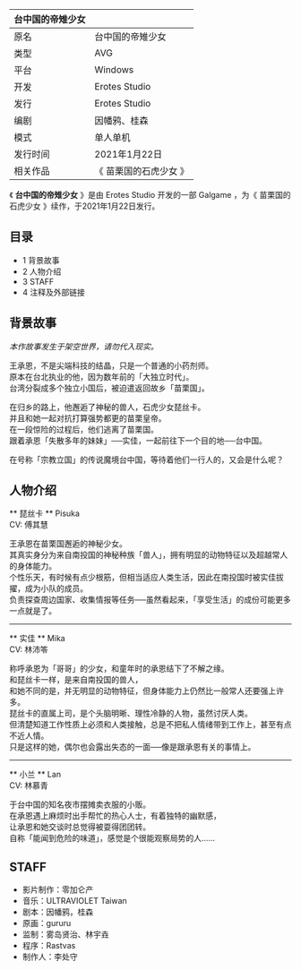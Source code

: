 |  台中国的帝雉少女  ||
|---|---|
|原名  |  台中国的帝雉少女   |
|类型  |  AVG   |
|平台  |  Windows   |
|开发  |  Erotes Studio   |
|发行  |  Erotes Studio   |
|编剧  |  因幡鸦、桂森   |
|模式  |  单人单机   |
|发行时间  |  2021年1月22日   |
|相关作品  |  《  苗栗国的石虎少女  》   |
  
《 **台中国的帝雉少女** 》是由  Erotes Studio  开发的一部  Galgame  ，为《  苗栗国的石虎少女
》续作，于2021年1月22日发行。

##  目录

  * 1  背景故事 
  * 2  人物介绍 
  * 3  STAFF 
  * 4  注释及外部链接 

##  背景故事

_本作故事发生于架空世界，请勿代入现实。_

王承恩，不是尖端科技的结晶，只是一个普通的小药剂师。  
原本在台北执业的他，因为数年前的「大独立时代」。  
台湾分裂成多个独立小国后，被迫遣返回故乡「苗栗国」。  
  
在归乡的路上，他邂逅了神秘的兽人，石虎少女琵丝卡。  
并且和她一起对抗打算强势都更的苗栗皇帝。  
在一段惊险的过程后，他们逃离了苗栗国。  
跟着承恩「失散多年的妹妹」──实佳，一起前往下一个目的地──台中国。  
  
在号称「宗教立国」的传说魔境台中国，等待着他们一行人的，又会是什么呢？

##  人物介绍

** 琵丝卡  ** Pisuka  
CV:  傅其慧

王承恩在苗栗国邂逅的神秘少女。  
其真实身分为来自南投国的神秘种族「兽人」，拥有明显的动物特征以及超越常人的身体能力。  
个性乐天，有时候有点少根筋，但相当适应人类生活，因此在南投国时被实佳拔擢，成为小队的成员。  
负责探查周边国家、收集情报等任务──虽然看起来，「享受生活」的成份可能更多一点就是了。

* * *

** 实佳  ** Mika  
CV:  林沛笭

称呼承恩为「哥哥」的少女，和童年时的承恩结下了不解之缘。  
和琵丝卡一样，是来自南投国的兽人，  
和她不同的是，并无明显的动物特征，但身体能力上仍然比一般常人还要强上许多。  
琵丝卡的直属上司，是个头脑明晰、理性冷静的人物，虽然讨厌人类。  
但清楚知道工作性质上必须和人类接触，总是不把私人情绪带到工作上，甚至有点不近人情。  
只是这样的她，偶尔也会露出失态的一面──像是跟承恩有关的事情上。

* * *

** 小兰  ** Lan  
CV:  林慕青

于台中国的知名夜市摆摊卖衣服的小贩。  
在承恩遇上麻烦时出手帮忙的热心人士，有着独特的幽默感，  
让承恩和她交谈时总觉得被耍得团团转。  
自称「能闻到危险的味道」，感觉是个很能观察局势的人……

##  STAFF

  * 影片制作：零加仑产 
  * 音乐：ULTRAVIOLET Taiwan 
  * 剧本：因幡鸦，桂森 
  * 原画：gururu 
  * 监制：雾岛贤治、林宇垚 
  * 程序：Rastvas 
  * 制作人：李处守 

  